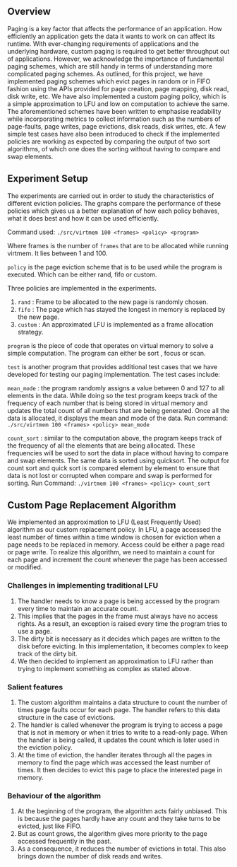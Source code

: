 ## Overview

Paging is a key factor that affects the performance of an application. How efficiently an
application gets the data it wants to work on can affect its runtime. With ever-changing
requirements of applications and the underlying hardware, custom paging is required to
get better throughput out of applications. However, we acknowledge the importance of
fundamental paging schemes, which are still handy in terms of understanding more
complicated paging schemes.
As outlined, for this project, we have implemented paging schemes which evict pages in
random or in FIFO fashion using the APIs provided for page creation, page mapping,
disk read, disk write, etc. We have also implemented a custom paging policy, which is a
simple approximation to LFU and low on computation to achieve the same.
The aforementioned schemes have been written to emphasise readability while
incorporating metrics to collect information such as the numbers of page-faults, page
writes, page evictions, disk reads, disk writes, etc. A few simple test cases have also
been introduced to check if the implemented policies are working as expected by
comparing the output of two sort algorithms, of which one does the sorting without
having to compare and swap elements.

## Experiment Setup

The experiments are carried out in order to study the characteristics of different eviction policies.
The graphs compare the performance of these policies which gives us a better explanation of
how each policy behaves, what it does best and how it can be used efficiently.

Command used:
`./src/virtmem 100 <frames> <policy> <program>`

Where frames is the number of `frames` that are to be allocated while running virtmem. It lies
between 1 and 100.

`policy` is the page eviction scheme that is to be used while the program is executed. Which
can be either rand, fifo or custom.

Three policies are implemented in the experiments.
1. `rand` : Frame to be allocated to the new page is randomly chosen.
2. `fifo` : The page which has stayed the longest in memory is replaced by the new page.
3. `custom` : An approximated LFU is implemented as a frame allocation strategy.

`program` is the piece of code that operates on virtual memory to solve a simple computation.
The program can either be sort , focus or scan.

`test` is another program that provides additional test cases that we have developed for testing
our paging implementation. The test cases include:

`mean_mode` : the program randomly assigns a value between 0 and 127 to all elements
in the data. While doing so the test program keeps track of the frequency of each
number that is being stored in virtual memory and updates the total count of all numbers
that are being generated. Once all the data is allocated, it displays the mean and mode
of the data.
Run command: `./src/virtmem 100 <frames> <policy> mean_mode`

`count_sort` : similar to the computation above, the program keeps track of the
frequency of all the elements that are being allocated. These frequencies will be used to
sort the data in place without having to compare and swap elements. The same data is
sorted using quicksort. The output for count sort and quick sort is compared element by
element to ensure that data is not lost or corrupted when compare and swap is
performed for sorting.
Run Command: `./virtmem 100 <frames> <policy> count_sort`

## Custom Page Replacement Algorithm
We implemented an approximation to LFU (Least Frequently Used) algorithm as our
custom replacement policy. In LFU, a page accessed the least number of times within a
time window is chosen for eviction when a page needs to be replaced in memory.
Access could be either a page read or page write. To realize this algorithm, we need to
maintain a count for each page and increment the count whenever the page has been
accessed or modified.

### Challenges in implementing traditional LFU
1. The handler needs to know a page is being accessed by the program every time to
maintain an accurate count.
2. This implies that the pages in the frame must always have no access rights. As a
result, an exception is raised every time the program tries to use a page.
3. The dirty bit is necessary as it decides which pages are written to the disk before
evicting. In this implementation, it becomes complex to keep track of the dirty bit.
4. We then decided to implement an approximation to LFU rather than trying to
implement something as complex as stated above.

### Salient features
1. The custom algorithm maintains a data structure to count the number of times page
faults occur for each page. The handler refers to this data structure in the case of
evictions.
2. The handler is called whenever the program is trying to access a page that is not in
memory or when it tries to write to a read-only page. When the handler is being
called, it updates the count which is later used in the eviction policy.
3. At the time of eviction, the handler iterates through all the pages in memory to find
the page which was accessed the least number of times. It then decides to evict this
page to place the interested page in memory.

### Behaviour of the algorithm
1. At the beginning of the program, the algorithm acts fairly unbiased. This is because
the pages hardly have any count and they take turns to be evicted, just like FIFO.
2. But as count grows, the algorithm gives more priority to the page accessed
frequently in the past.
3. As a consequence, it reduces the number of evictions in total. This also brings down
the number of disk reads and writes.
